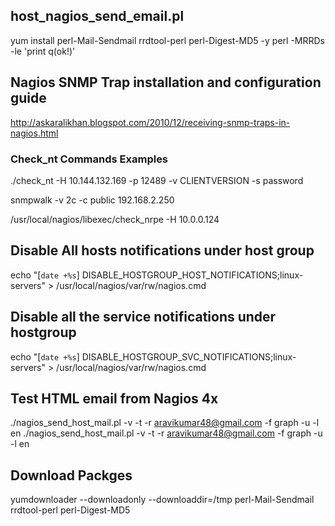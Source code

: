 ## host_nagios_send_email.pl
yum install perl-Mail-Sendmail rrdtool-perl perl-Digest-MD5 -y
perl -MRRDs -le 'print q(ok!)'

## Nagios SNMP Trap installation and configuration guide
http://askaralikhan.blogspot.com/2010/12/receiving-snmp-traps-in-nagios.html


### Check_nt Commands Examples ###
./check_nt -H 10.144.132.169 -p 12489 -v CLIENTVERSION -s password


snmpwalk -v 2c -c public 192.168.2.250

/usr/local/nagios/libexec/check_nrpe -H 10.0.0.124

## Disable All hosts notifications under host group
echo "[`date +%s`] DISABLE_HOSTGROUP_HOST_NOTIFICATIONS;linux-servers" > /usr/local/nagios/var/rw/nagios.cmd

## Disable all the service notifications under hostgroup
echo "[`date +%s`] DISABLE_HOSTGROUP_SVC_NOTIFICATIONS;linux-servers" > /usr/local/nagios/var/rw/nagios.cmd

## Test HTML email from Nagios 4x ##
./nagios_send_host_mail.pl -v -t -r aravikumar48@gmail.com -f graph -u -l en
./nagios_send_host_mail.pl -v -t -r aravikumar48@gmail.com -f graph -u -l en

## Download Packges
yumdownloader --downloadonly --downloaddir=/tmp perl-Mail-Sendmail rrdtool-perl perl-Digest-MD5
